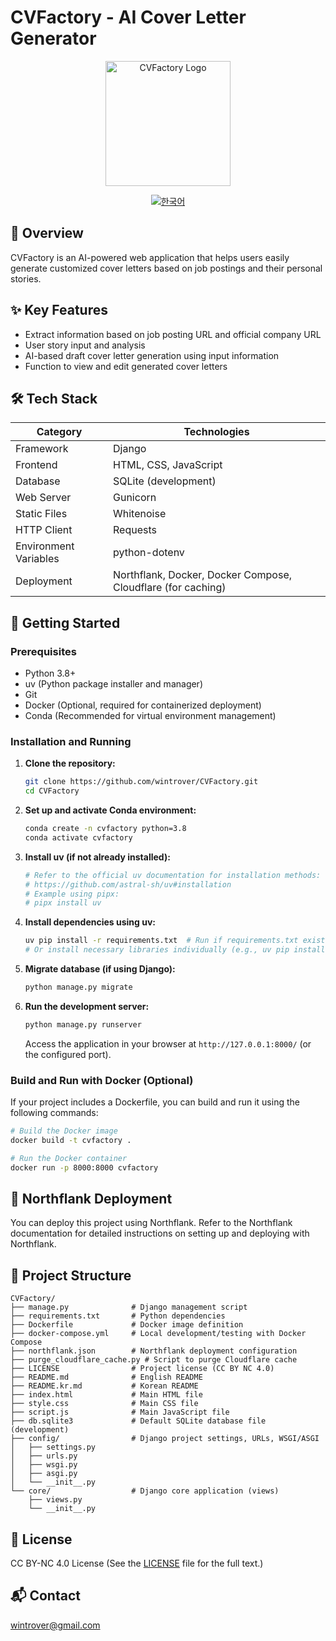 # CVFactory - AI Cover Letter Generator

<div align="center">
  <img src="logo.png" alt="CVFactory Logo" style="width:200px; height:auto;"/>
  <br>

  [![한국어](https://img.shields.io/badge/language-한국어-red.svg)](README.kr.md)
</div>

## 📖 Overview
CVFactory is an AI-powered web application that helps users easily generate customized cover letters based on job postings and their personal stories.

## ✨ Key Features
- Extract information based on job posting URL and official company URL
- User story input and analysis
- AI-based draft cover letter generation using input information
- Function to view and edit generated cover letters

## 🛠 Tech Stack
| Category | Technologies |
|----------|--------------|
| Framework | Django |
| Frontend | HTML, CSS, JavaScript |
| Database | SQLite (development) |
| Web Server | Gunicorn |
| Static Files | Whitenoise |
| HTTP Client | Requests |
| Environment Variables | python-dotenv |
| Deployment | Northflank, Docker, Docker Compose, Cloudflare (for caching) |

## 🚀 Getting Started

### Prerequisites
- Python 3.8+
- uv (Python package installer and manager)
- Git
- Docker (Optional, required for containerized deployment)
- Conda (Recommended for virtual environment management)

### Installation and Running

1. **Clone the repository:**
   ```bash
   git clone https://github.com/wintrover/CVFactory.git
   cd CVFactory
   ```

2. **Set up and activate Conda environment:**
   ```bash
   conda create -n cvfactory python=3.8
   conda activate cvfactory
   ```

3. **Install uv (if not already installed):**
   ```bash
   # Refer to the official uv documentation for installation methods:
   # https://github.com/astral-sh/uv#installation
   # Example using pipx:
   # pipx install uv
   ```

4. **Install dependencies using uv:**
   ```bash
   uv pip install -r requirements.txt  # Run if requirements.txt exists
   # Or install necessary libraries individually (e.g., uv pip install django)
   ```

5. **Migrate database (if using Django):**
   ```bash
   python manage.py migrate
   ```

6. **Run the development server:**
   ```bash
   python manage.py runserver
   ```

   Access the application in your browser at `http://127.0.0.1:8000/` (or the configured port).

### Build and Run with Docker (Optional)

If your project includes a Dockerfile, you can build and run it using the following commands:

```bash
# Build the Docker image
docker build -t cvfactory .

# Run the Docker container
docker run -p 8000:8000 cvfactory
```

## 🐳 Northflank Deployment
You can deploy this project using Northflank. Refer to the Northflank documentation for detailed instructions on setting up and deploying with Northflank.

## 📁 Project Structure
```
CVFactory/
├── manage.py              # Django management script
├── requirements.txt       # Python dependencies
├── Dockerfile             # Docker image definition
├── docker-compose.yml     # Local development/testing with Docker Compose
├── northflank.json        # Northflank deployment configuration
├── purge_cloudflare_cache.py # Script to purge Cloudflare cache
├── LICENSE                # Project license (CC BY NC 4.0)
├── README.md              # English README
├── README.kr.md           # Korean README
├── index.html             # Main HTML file
├── style.css              # Main CSS file
├── script.js              # Main JavaScript file
├── db.sqlite3             # Default SQLite database file (development)
├── config/                # Django project settings, URLs, WSGI/ASGI
│   ├── settings.py
│   ├── urls.py
│   ├── wsgi.py
│   ├── asgi.py
│   └── __init__.py
└── core/                  # Django core application (views)
    ├── views.py
    └── __init__.py
```

## 📄 License
CC BY-NC 4.0 License
(See the [LICENSE](LICENSE) file for the full text.)

## 📬 Contact
wintrover@gmail.com 